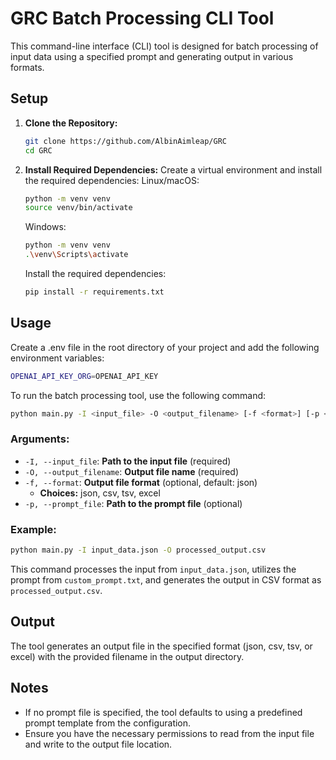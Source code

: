 # GRC Batch Processing CLI Tool

This command-line interface (CLI) tool is designed for batch processing of input data using a specified prompt and generating output in various formats.

## Setup

1. **Clone the Repository:**
   ```bash
   git clone https://github.com/AlbinAimleap/GRC
   cd GRC
   ```

2. **Install Required Dependencies:**
    Create a virtual environment and install the required dependencies:
    Linux/macOS:
    ```bash
    python -m venv venv
    source venv/bin/activate
    ```
    Windows:
    ```bash
    python -m venv venv
    .\venv\Scripts\activate
    ```
    Install the required dependencies:
    ```bash
    pip install -r requirements.txt
    ```

## Usage
Create a .env file in the root directory of your project and add the following environment variables:
```bash
OPENAI_API_KEY_ORG=OPENAI_API_KEY
```
To run the batch processing tool, use the following command:

```bash
python main.py -I <input_file> -O <output_filename> [-f <format>] [-p <prompt_file>]
```

### Arguments:

- `-I, --input_file`: **Path to the input file** (required)
- `-O, --output_filename`: **Output file name** (required)
- `-f, --format`: **Output file format** (optional, default: json)
  - **Choices:** json, csv, tsv, excel
- `-p, --prompt_file`: **Path to the prompt file** (optional)

### Example:
```bash
python main.py -I input_data.json -O processed_output.csv
```
This command processes the input from `input_data.json`, utilizes the prompt from `custom_prompt.txt`, and generates the output in CSV format as `processed_output.csv`.

## Output

The tool generates an output file in the specified format (json, csv, tsv, or excel) with the provided filename in the output directory.

## Notes

- If no prompt file is specified, the tool defaults to using a predefined prompt template from the configuration.
- Ensure you have the necessary permissions to read from the input file and write to the output file location.

